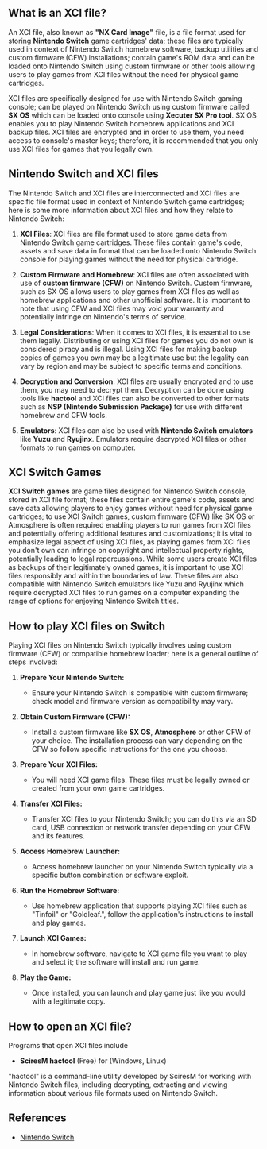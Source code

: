 ## What is an XCI file?

An XCI file, also known as **"NX Card Image"** file, is a file format used for storing **Nintendo Switch** game cartridges' data; these files are typically used in context of Nintendo Switch homebrew software, backup utilities and custom firmware (CFW) installations; contain game's ROM data and can be loaded onto Nintendo Switch using custom firmware or other tools allowing users to play games from XCI files without the need for physical game cartridges.

XCI files are specifically designed for use with Nintendo Switch gaming console; can be played on Nintendo Switch using custom firmware called **SX OS** which can be loaded onto console using **Xecuter SX Pro tool**. SX OS enables you to play Nintendo Switch homebrew applications and XCI backup files. XCI files are encrypted and in order to use them, you need access to console's master keys; therefore, it is recommended that you only use XCI files for games that you legally own.

## Nintendo Switch and XCI files

The Nintendo Switch and XCI files are interconnected and XCI files are specific file format used in context of Nintendo Switch game cartridges; here is some more information about XCI files and how they relate to Nintendo Switch:

1.  **XCI Files**: XCI files are file format used to store game data from Nintendo Switch game cartridges. These files contain game's code, assets and save data in format that can be loaded onto Nintendo Switch console for playing games without the need for physical cartridge.
    
2.  **Custom Firmware and Homebrew**: XCI files are often associated with use of **custom firmware (CFW)** on Nintendo Switch. Custom firmware, such as SX OS allows users to play games from XCI files as well as homebrew applications and other unofficial software. It is important to note that using CFW and XCI files may void your warranty and potentially infringe on Nintendo's terms of service.
    
3.  **Legal Considerations**: When it comes to XCI files, it is essential to use them legally. Distributing or using XCI files for games you do not own is considered piracy and is illegal. Using XCI files for making backup copies of games you own may be a legitimate use but the legality can vary by region and may be subject to specific terms and conditions.
    
4.  **Decryption and Conversion**: XCI files are usually encrypted and to use them, you may need to decrypt them. Decryption can be done using tools like **hactool** and XCI files can also be converted to other formats such as **NSP (Nintendo Submission Package)** for use with different homebrew and CFW tools.
    
5.  **Emulators**: XCI files can also be used with **Nintendo Switch emulators** like **Yuzu** and **Ryujinx**. Emulators require decrypted XCI files or other formats to run games on computer.

## XCI Switch Games

**XCI Switch games** are game files designed for Nintendo Switch console, stored in XCI file format; these files contain entire game's code, assets and save data allowing players to enjoy games without need for physical game cartridges; to use XCI Switch games, custom firmware (CFW) like SX OS or Atmosphere is often required enabling players to run games from XCI files and potentially offering additional features and customizations; it is vital to emphasize legal aspect of using XCI files, as playing games from XCI files you don't own can infringe on copyright and intellectual property rights, potentially leading to legal repercussions. While some users create XCI files as backups of their legitimately owned games, it is important to use XCI files responsibly and within the boundaries of law. These files are also compatible with Nintendo Switch emulators like Yuzu and Ryujinx which require decrypted XCI files to run games on a computer expanding the range of options for enjoying Nintendo Switch titles.

## How to play XCI files on Switch

Playing XCI files on Nintendo Switch typically involves using custom firmware (CFW) or compatible homebrew loader; here is a general outline of steps involved:

1.  **Prepare Your Nintendo Switch:**
    
    -   Ensure your Nintendo Switch is compatible with custom firmware; check model and firmware version as compatibility may vary.
2.  **Obtain Custom Firmware (CFW):**
    
    -   Install a custom firmware like **SX OS**, **Atmosphere** or other CFW of your choice. The installation process can vary depending on the CFW so follow specific instructions for the one you choose.
3.  **Prepare Your XCI Files:**
    
    -   You will need XCI game files. These files must be legally owned or created from your own game cartridges.
4.  **Transfer XCI Files:**
    
    -   Transfer XCI files to your Nintendo Switch; you can do this via an SD card, USB connection or network transfer depending on your CFW and its features.
5.  **Access Homebrew Launcher:**
    
    -   Access homebrew launcher on your Nintendo Switch typically via a specific button combination or software exploit.
6.  **Run the Homebrew Software:**
    
    -   Use homebrew application that supports playing XCI files such as "Tinfoil" or "Goldleaf.", follow the application's instructions to install and play games.
7.  **Launch XCI Games:**
    
    -   In homebrew software, navigate to XCI game file you want to play and select it; the software will install and run game.
8.  **Play the Game:**
    
    -   Once installed, you can launch and play game just like you would with a legitimate copy.

## How to open an XCI file?

Programs that open XCI files include

- **SciresM hactool** (Free) for (Windows, Linux)

"hactool" is a command-line utility developed by SciresM for working with Nintendo Switch files, including decrypting, extracting and viewing information about various file formats used on Nintendo Switch.

## References
* [Nintendo Switch](https://en.wikipedia.org/wiki/Nintendo_Switch)
